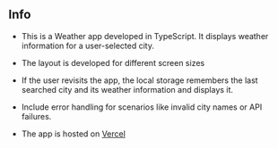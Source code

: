 ## Info

- This is a Weather app developed in TypeScript. It displays weather information for a user-selected city.
- The layout is developed for different screen sizes
- If the user revisits the app, the local storage remembers the last searched city and its weather information and displays it.
- Include error handling for scenarios like invalid city names or API failures.

- The app is hosted on [Vercel](https://weather-dashboard-7s7a382gp-malhar-ds-projects.vercel.app/)

